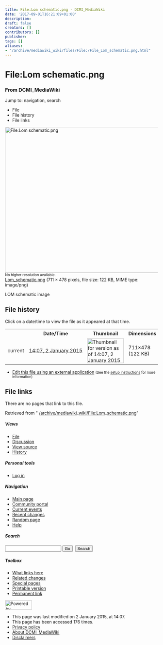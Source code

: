 ```yaml
---
title: File:Lom schematic.png - DCMI_MediaWiki
date: '2017-09-01T16:21:09+01:00'
description: 
draft: false
creators: []
contributors: []
publisher: 
tags: []
aliases:
- "/archive/mediawiki_wiki/files/File:/File_Lom_schematic.png.html"
---
```


<a id="top"></a>
# File:Lom schematic.png

### From DCMI\_MediaWiki

Jump to: navigation, search
<!-- start content -->
- File
- File history
- File links

 [<img alt="File:Lom schematic.png" src="/images/1/1f/Lom_schematic.png" width="711" height="478">](/archive/mediawiki_wiki/files/Lom_schematic.png)  
<small>No higher resolution available.</small>  
 [Lom\_schematic.png](/images/1/1f/Lom_schematic.png)‎ (711 × 478 pixels, file size: 122 KB, MIME type: image/png)

LOM schematic image

<!-- 
NewPP limit report
Preprocessor node count: 1/1000000
Post-expand include size: 0/2097152 bytes
Template argument size: 0/2097152 bytes
Expensive parser function count: 0/100
-->
## File history

Click on a date/time to view the file as it appeared at that time.

<table class="wikitable filehistory">
  <tr>
    <td></td>
    <th>Date/Time</th>
    <th>Thumbnail</th>
    <th>Dimensions</th>
    <th>User</th>
    <th>Comment</th>
  </tr>
  <tr>
    <td>current</td>
    <td class="filehistory-selected" style="white-space: nowrap;"><a href="/archive/mediawiki_wiki/files/Lom_schematic.png">14:07, 2 January 2015</a></td>
    <td><a href="/images/1/1f/Lom_schematic.png"><img alt="Thumbnail for version as of 14:07, 2 January 2015" src="/images/1/1f/Lom_schematic.png" width="120" height="81"></a></td>
    <td>711×478 <span style="white-space: nowrap;">(122 KB)</span>
    </td>
    <td>
      <a href="/index.php?title=User:StuartSutton&amp;action=edit&amp;redlink=1" class="new mw-userlink" title="User:StuartSutton (page does not exist)">StuartSutton</a> <span style="white-space: nowrap;"> <span class="mw-usertoollinks">(<a href="/index.php?title=User_talk:StuartSutton&amp;action=edit&amp;redlink=1" class="new" title="User talk:StuartSutton (page does not exist)">Talk</a> | <a href="/index.php/Special:Contributions/StuartSutton" title="Special:Contributions/StuartSutton">contribs</a>)</span></span>
    </td>
    <td> <span class="comment">(LOM schematic image)</span>
    </td>
  </tr>
</table>

  

- [Edit this file using an external application](/index.php?title=File:Lom_schematic.png&action=edit&externaledit=true&mode=file "File:Lom schematic.png") <small>(See the <a href="http://www.mediawiki.org/wiki/Manual:External_editors" class="external text" rel="nofollow">setup instructions</a> for more information)</small>

## File links

There are no pages that link to this file.

Retrieved from " [/archive/mediawiki_wiki/File:Lom\_schematic.png](/archive/mediawiki_wiki/files/File:/File:Lom_schematic.png.html)"

<!-- end content -->

##### Views

- [File](/archive/mediawiki_wiki/files/File:/File:Lom_schematic.png.html "View the file page [c]")
- [Discussion](/index.php?title=File_talk:Lom_schematic.png&action=edit&redlink=1 "Discussion about the content page [t]")
- [View source](/index.php?title=File:Lom_schematic.png&action=edit "This page is protected.
You can view its source [e]")
- [History](/index.php?title=File:Lom_schematic.png&action=history "Past revisions of this page [h]")

##### Personal tools

- [Log in](/index.php?title=Special:UserLogin&returnto=File:Lom_schematic.png "You are encouraged to log in; however, it is not mandatory [o]")

<script type="text/javascript"> if (window.isMSIE55) fixalpha(); </script>

##### Navigation

- [Main page](/index.php/Main_Page "Visit the main page [z]")
- [Community portal](/index.php/DCMI_MediaWiki:Community_portal "About the project, what you can do, where to find things")
- [Current events](/index.php/DCMI_MediaWiki:Current_events "Find background information on current events")
- [Recent changes](/index.php/Special:RecentChanges "The list of recent changes in the wiki [r]")
- [Random page](/index.php/Special:Random "Load a random page [x]")
- [Help](/index.php/Help:Contents "The place to find out")

##### <label for="searchInput">Search</label>

<form action="/index.php" id="searchform">
				<input type="hidden" name="title" value="Special:Search">
				<input id="searchInput" title="Search DCMI_MediaWiki" accesskey="f" type="search" name="search">
				<input type="submit" name="go" class="searchButton" id="searchGoButton" value="Go" title="Go to a page with this exact name if exists"> 
				<input type="submit" name="fulltext" class="searchButton" id="mw-searchButton" value="Search" title="Search the pages for this text">
			</form>

##### Toolbox

- [What links here](/index.php/Special:WhatLinksHere/File:Lom_schematic.png "List of all wiki pages that link here [j]")
- [Related changes](/index.php/Special:RecentChangesLinked/File:Lom_schematic.png "Recent changes in pages linked from this page [k]")
- [Special pages](/index.php/Special:SpecialPages "List of all special pages [q]")
- [Printable version](/index.php?title=File:Lom_schematic.png&printable=yes "Printable version of this page [p]")
- [Permanent link](/index.php?title=File:Lom_schematic.png&oldid=9039 "Permanent link to this revision of the page")

<!-- end of the left (by default at least) column -->

 [<img src="/skins/common/images/poweredby_mediawiki_88x31.png" height="31" width="88" alt="Powered by MediaWiki">](http://www.mediawiki.org/)

- This page was last modified on 2 January 2015, at 14:07.
- This page has been accessed 176 times.
- [Privacy policy](/index.php/DCMI_MediaWiki:Privacy_policy "DCMI MediaWiki:Privacy policy")
- [About DCMI\_MediaWiki](/index.php/DCMI_MediaWiki:About "DCMI MediaWiki:About")
- [Disclaimers](/index.php/DCMI_MediaWiki:General_disclaimer "DCMI MediaWiki:General disclaimer")

<script>if (window.runOnloadHook) runOnloadHook();</script><!-- Served in 0.460 secs. -->
